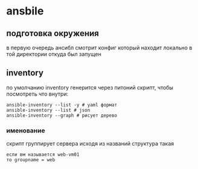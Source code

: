 # ansbile

## подготовка окружения
в первую очередь ансибл смотрит конфиг который находит локально в той директории откуда был запущен

## inventory
по умолчанию inventory генерится через питоний скрипт, чтобы посмотреть что внутри:
```
ansible-inventory --list -y # yaml формат
ansible-inventory --list # json
ansible-inventory --graph # рисует дерево
``` 
### именование
скрипт группирует сервера исходя из названий структура такая 
```
если вм называется web-vm01
то groupname = web
```
